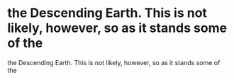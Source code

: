 # the Descending Earth. This is not likely, however, so as it stands some of the

the Descending Earth. This is not likely, however, so as it stands some of the
